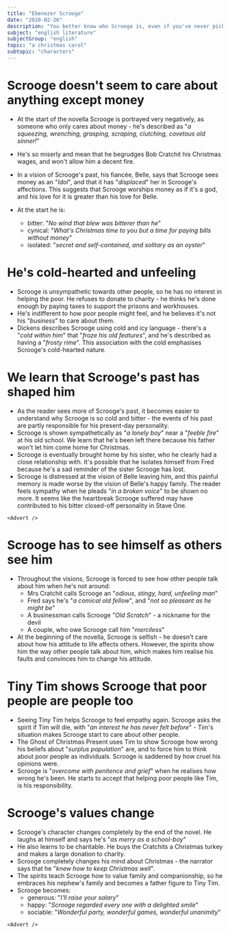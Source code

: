 ```yaml
---
title: "Ebenezer Scrooge"
date: "2020-02-26"
description: "You better know who Scrooge is, even if you've never picked up the book!"
subject: "english literature"
subjectGroup: "english"
topic: "a christmas carol"
subtopic: "characters"
---
```


# Scrooge doesn't seem to care about anything except money

- At the start of the novella Scrooge is portrayed very negatively, as someone who only cares about money - he's described as "_a squeezing, wrenching, grasping, scraping, clutching, covetous old sinner!_"
- He's so miserly and mean that he begrudges Bob Cratchit his Christmas wages, and won't allow him a decent fire.
- In a vision of Scrooge's past, his fiancée, Belle, says that Scrooge sees money as an "_Idol_", and that it has "_displaced_" her in Scrooge's affections. This suggests that Scrooge worships money as if it's a god, and his love for it is greater than his love for Belle.
- At the start he is:

  - bitter: "_No wind that blew was bitterer than he_"
  - cynical: "_What's Christmas time to you but a time for paying bills without money_"
  - isolated: "_secret and self-contained, and solitary as an oyster_"

# He's cold-hearted and unfeeling

- Scrooge is unsympathetic towards other people, so he has no interest in helping the poor. He refuses to donate to charity - he thinks he's done enough by paying taxes to support the prisons and workhouses.
- He's indifferent to how poor people might feel, and he believes it's not his "_business_" to care about them.
- Dickens describes Scrooge using cold and icy language - there's a "_cold within him_" that "_froze his old features_", and he's described as having a "_frosty rime_". This association with the cold emphasises Scrooge's cold-hearted nature.

# We learn that Scrooge's past has shaped him

- As the reader sees more of Scrooge's past, it becomes easier to understand why Scrooge is so cold and bitter - the events of his past are partly responsible for his present-day personality.
- Scrooge is shown sympathetically as "_a lonely boy_" near a "_feeble fire_" at his old school. We learn that he's been left there because his father won't let him come home for Christmas.
- Scrooge is eventually brought home by his sister, who he clearly had a close relationship with. It's possible that he isolates himself from Fred because he's a sad reminder of the sister Scrooge has lost.
- Scrooge is distressed at the vision of Belle leaving him, and this painful memory is made worse by the vision of Belle's happy family. The reader feels sympathy when he pleads "_in a broken voice_" to be shown no more. It seems like the heartbreak Scrooge suffered may have contributed to his bitter closed-off personality in Stave One.

```react
<Advert />
```

# Scrooge has to see himself as others see him

- Throughout the visions, Scrooge is forced to see how other people talk about him when he's not around:
  - Mrs Cratchit calls Scrooge an "_odious, stingy, hard, unfeeling man_"
  - Fred says he's "_a comical old fellow_", and "_not so pleasant as he might be_"
  - A businessman calls Scrooge "_Old Scratch_" - a nickname for the devil
  - A couple, who owe Scrooge call him "_merciless_"
- At the beginning of the novella, Scrooge is selfish - he doesn't care about how his attitude to life affects others. However, the spirits show him the way other people talk about him, which makes him realise his faults and convinces him to change his attitude.

# Tiny Tim shows Scrooge that poor people are people too

- Seeing Tiny Tim helps Scrooge to feel empathy again. Scrooge asks the spirit if Tim will die, with "_an interest he has never felt before_" - Tim's situation makes Scrooge start to care about other people.
- The Ghost of Christmas Present uses Tim to show Scrooge how wrong his beliefs about "_surplus population_" are, and to force him to think about poor people as individuals. Scrooge is saddened by how cruel his opinions were.
- Scrooge is "_overcome with penitence and grief_" when he realises how wrong he's been. He starts to accept that helping poor people like Tim, is his responsibility.

# Scrooge's values change

- Scrooge's character changes completely by the end of the novel. He laughs at himself and says he's "_as merry as a school-boy_"
- He also learns to be charitable. He buys the Cratchits a Christmas turkey and makes a large donation to charity.
- Scrooge completely changes his mind about Christmas - the narrator says that he "_knew how to keep Christmas well_".
- The spirits teach Scrooge how to value family and companionship, so he embraces his nephew's family and becomes a father figure to Tiny Tim.
- Scrooge becomes:
  - generous: "_I'll raise your salary_"
  - happy: "_Scrooge regarded every one with a delighted smile_"
  - sociable: "_Wonderful party, wonderful games, wonderful unanimity_"

```react
<Advert />
```
